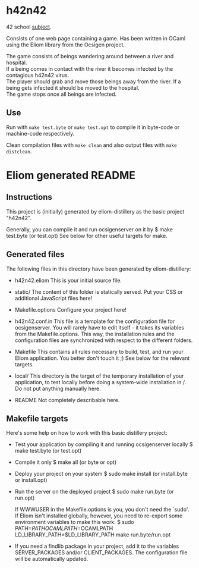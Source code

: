 # h42n42
42 school [subject](https://cdn.intra.42.fr/pdf/pdf/81368/en.subject.pdf).

Consists of one web page containing a game. Has been written in OCaml using the Eliom library from the Ocsigen project.

The game consists of beings wandering around between a river and hospital.<br>
If a being comes in contact with the river it becomes infected by the contagious h42n42 virus.<br>
The player should grab and move those beings away from the river. If a being gets infected it should be moved to the hospital.<br>
The game stops once all beings are infected.

## Use
Run with `make test.byte` or `make test.opt` to compile it in byte-code or machine-code respectively.

Clean compilation files with `make clean` and also output files with `make distclean`.

# Eliom generated README

## Instructions

This project is (initially) generated by eliom-distillery as the basic
project "h42n42".

Generally, you can compile it and run ocsigenserver on it by
  $ make test.byte (or test.opt)
See below for other useful targets for make.

## Generated files

The following files in this directory have been generated by
eliom-distillery:

 - h42n42.eliom
   This is your initial source file.

 - static/
   The content of this folder is statically served. Put your CSS or
   additional JavaScript files here!

 - Makefile.options
   Configure your project here!

 - h42n42.conf.in
   This file is a template for the configuration file for
   ocsigenserver. You will rarely have to edit itself - it takes its
   variables from the Makefile.options. This way, the installation
   rules and the configuration files are synchronized with respect to
   the different folders.

 - Makefile
   This contains all rules necessary to build, test, and run your
   Eliom application. You better don't touch it ;) See below for the
   relevant targets.

 - local/
   This directory is the target of the temporary installation of
   your application, to test locally before doing a system-wide
   installation in /. Do not put anything manually here.

 - README
   Not completely describable here.


## Makefile targets

Here's some help on how to work with this basic distillery project:

 - Test your application by compiling it and running ocsigenserver locally
     $ make test.byte (or test.opt)

 - Compile it only
     $ make all (or byte or opt)

 - Deploy your project on your system
     $ sudo make install (or install.byte or install.opt)

 - Run the server on the deployed project
     $ sudo make run.byte (or run.opt)

   If WWWUSER in the Makefile.options is you, you don't need the
   `sudo'. If Eliom isn't installed globally, however, you need to
   re-export some environment variables to make this work:
     $ sudo PATH=$PATH OCAMLPATH=$OCAMLPATH LD_LIBRARY_PATH=$LD_LIBRARY_PATH make run.byte/run.opt

 - If you need a findlib package in your project, add it to the
   variables SERVER_PACKAGES and/or CLIENT_PACKAGES. The configuration
   file will be automatically updated.
